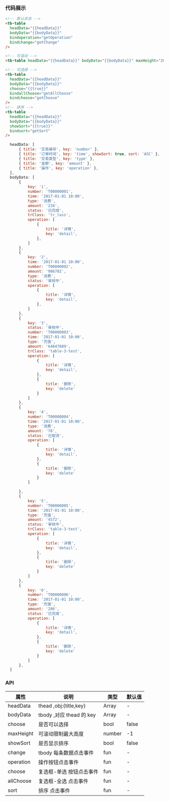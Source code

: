 ### 代码展示

```html
<!-- 默认状态 -->
<tb-table
  headData="{{headData}}"
  bodyData="{{bodyData}}"
  bindoperation="getOperation"
  bindchange="getChange"
/>

<!-- 可滚动 -->
<tb-table headData="{{headData}}" bodyData="{{bodyData}}" maxHeight="200" />

<!-- 可选择 -->
<tb-table
  headData="{{headData}}"
  bodyData="{{bodyData}}"
  choose="{{true}}"
  bindallChoose="getAllChoose"
  bindchoose="getChoose"
/>
<!-- 排序 -->
<tb-table
  headData="{{headData}}"
  bodyData="{{bodyData}}"
  showSort="{{true}}"
  bindsort="getSort"
/>

```

```js
  headData: [
      { title: '交易编号', key: 'number' },
      { title: '订单时间', key: 'time', showSort: true, sort: 'ASC' },
      { title: '交易类型', key: 'type' },
      { title: '金额', key: 'amount' },
      { title: '操作', key: 'operation' },
  ],
  bodyData: [
      {
          key: '1',
          number: 'T00000001',
          time: '2017-01-01 10:00',
          type: '消费',
          amount: '234',
          status: '已完成',
          trClass: 'tr_lass',
          operation: [
              {
                  title: '详情',
                  key: 'detail',
              },
          ]
      },
      {
          key: '2',
          time: '2017-01-01 10:00',
          number: 'T00000002',
          amount: '986782',
          type: '消费',
          status: '审核中',
          operation: [
              {
                  title: '详情',
                  key: 'detail',
              },
          ]
      },
      {
          key: '3',
          status: '审核中',
          number: 'T00000003',
          time: '2017-01-01 10:00',
          type: '充值',
          amount: '64847889',
          trClass: 'table-3-test',
          operation: [
              {
                  title: '详情',
                  key: 'detail',
              },
              {
                  title: '删除',
                  key: 'delete'
              }
          ]
      },
      {
          key: '4',
          number: 'T00000004',
          time: '2017-01-01 10:00',
          type: '消费',
          amount: '78',
          status: '已取消',
          operation: [
              {
                  title: '详情',
                  key: 'detail',
              },
              {
                  title: '删除',
                  key: 'delete'
              }
          ]

      },
      {
          key: '5',
          number: 'T00000005',
          time: '2017-01-01 10:00',
          type: '充值',
          amount: '4572',
          status: '审核中',
          trClass: 'table-3-test',
          operation: [
              {
                  title: '详情',
                  key: 'detail',
              },
              {
                  title: '删除',
                  key: 'delete'
              }
          ]
      },
      {
          key: '6',
          number: 'T00000006',
          time: '2017-01-01 10:00',
          type: '充值',
          amount: '286',
          status: '已完成',
          operation: [
              {
                  title: '详情',
                  key: 'detail',
              },
              {
                  title: '删除',
                  key: 'delete'
              }
          ]
      },
  ]
```

### API

| 属性      | 说明                     | 类型   | 默认值 |
| --------- | ------------------------ | ------ | ------ |
| headData  | thead ,obj:{title,key}   | Array  | -      |
| bodyData  | tbody ,对应 thead 的 key | Array  | -      |
| choose    | 是否可以选择             | bool   | false  |
| maxHeight | 可滚动限制最大高度       | number | -1     |
| showSort  | 是否显示排序             | bool   | false  |
| change    | tbody 每条数据点击事件   | fun    | -      |
| operation | 操作按钮点击事件         | fun    | -      |
| choose    | 复选框-单选 按钮点击事件 | fun    | -      |
| allChoose | 复选框-全选 点击事件     | fun    | -      |
| sort      | 排序 点击事件            | fun    | -      |
